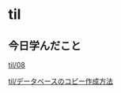# til

## 今日学んだこと

[til/08](https://github.com/tokiohamamatsu/til/blob/master/%E6%B4%BB%E5%8B%95%E8%A8%98%E9%8C%B2/2021/07/08.md)

[til/データベースのコピー作成方法](https://github.com/tokiohamamatsu/til/blob/master/SQL/%E3%83%87%E3%83%BC%E3%82%BF%E3%83%99%E3%83%BC%E3%82%B9%E3%81%AE%E3%82%B3%E3%83%94%E3%83%BC%E4%BD%9C%E6%88%90%E6%96%B9%E6%B3%95.md)